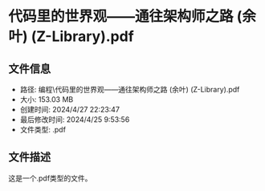 ﻿# 代码里的世界观——通往架构师之路 (余叶) (Z-Library).pdf

## 文件信息
- 路径: 编程\代码里的世界观——通往架构师之路 (余叶) (Z-Library).pdf
- 大小: 153.03 MB
- 创建时间: 2024/4/27 22:23:47
- 最后修改时间: 2024/4/25 9:53:56
- 文件类型: .pdf

## 文件描述
这是一个.pdf类型的文件。

